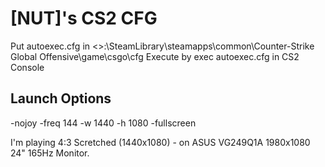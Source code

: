 # [NUT]'s CS2 CFG

Put autoexec.cfg in <<YOURDRIVE>>:\SteamLibrary\steamapps\common\Counter-Strike Global Offensive\game\csgo\cfg
Execute by exec autoexec.cfg in CS2 Console

## Launch Options

-nojoy -freq 144 -w 1440 -h 1080 -fullscreen

I'm playing 4:3 Scretched (1440x1080) - on ASUS VG249Q1A 1980x1080 24" 165Hz Monitor.
